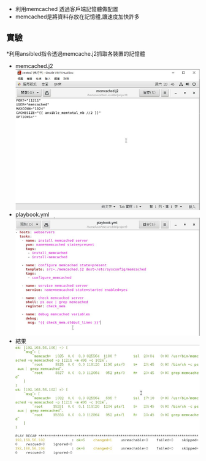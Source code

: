 * 利用memcached 透過客戶端記憶體做配置
* memcached是將資料存放在記憶體,讓速度加快許多

## 實驗 
*利用ansibled指令透過memcache.j2抓取各裝置的記憶體  
* memcached.j2  
![image](https://github.com/sleepy9487/linux1/blob/master/linux%20images/ansible-memcache-j2.JPG)  
* playbook.yml  
![image](https://github.com/sleepy9487/linux1/blob/master/linux%20images/ansible-memcache-playbook.yml)  
* 結果  
![image](https://github.com/sleepy9487/linux1/blob/master/linux%20images/ansible-memcache-%E7%B5%90%E6%9E%9C.JPG)  
